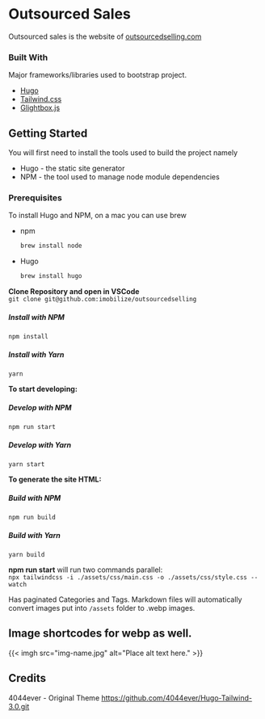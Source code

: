 # Outsourced Sales
Outsourced sales is the website of [outsourcedselling.com](https://outsourcedselling.com)


### Built With

Major frameworks/libraries used to bootstrap project.

* [Hugo](https://gohugo.io)
* [Tailwind.css](https://tailwindcss.com)
* [Glightbox.js](https://github.com/biati-digital/glightbox/blob/master/README.md)




<!-- GETTING STARTED -->
## Getting Started

You will first need to install the tools used to build the project namely
* Hugo - the static site generator
* NPM - the tool used to manage node module dependencies

### Prerequisites

To install Hugo and NPM, on a mac you can use brew
* npm
  ```sh
  brew install node
  ```
* Hugo 
  ```sh
  brew install hugo
  ```

**Clone Repository and open in VSCode**  
`git clone git@github.com:imobilize/outsourcedselling`

##### Install with NPM 
`npm install`
##### Install with Yarn
`yarn`

**To start developing:**
##### Develop with NPM 
`npm run start`
##### Develop with Yarn
`yarn start`

**To generate the site HTML:**
##### Build with NPM 
`npm run build`
##### Build with Yarn
`yarn build`

**npm run start** will run two commands parallel:  
`npx tailwindcss -i ./assets/css/main.css -o ./assets/css/style.css --watch`

Has paginated Categories and Tags. Markdown files will automatically convert images put into `/assets` folder to .webp images. 

## Image shortcodes for webp as well.
{{< imgh src="img-name.jpg" alt="Place alt text here." >}}

## Credits
4044ever - Original Theme
https://github.com/4044ever/Hugo-Tailwind-3.0.git

